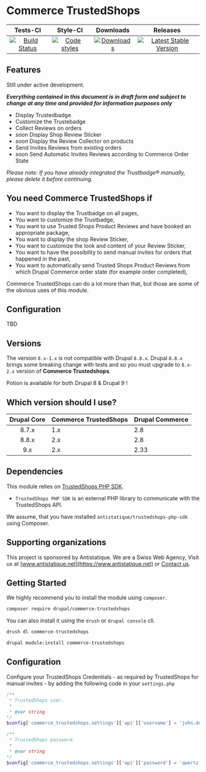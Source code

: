 # Commerce TrustedShops

|       Tests-CI        |        Style-CI         |        Downloads        |         Releases         |
|:----------------------:|:-----------------------:|:-----------------------:|:------------------------:|
| [![Build Status](https://github.com/antistatique/drupal-commerce-trustedshops/actions/workflows/ci.yml/badge.svg)](https://github.com/antistatique/drupal-commerce-trustedshops/actions/workflows/ci.yml) | [![Code styles](https://github.com/antistatique/drupal-commerce-trustedshops/actions/workflows/styles.yml/badge.svg)](https://github.com/antistatique/drupal-commerce-trustedshops/actions/workflows/styles.yml) | [![Downloads](https://img.shields.io/badge/downloads-8.x--1.0-green.svg?style=flat-square)](https://ftp.drupal.org/files/projects/commerce_trustedshops-8.x-1.0.tar.gz) | [![Latest Stable Version](https://img.shields.io/badge/release-v1.0-blue.svg?style=flat-square)](https://www.drupal.org/project/commerce_trustedshops/releases) |

## Features

Still under active development.

***Everything contained in this document is in draft form and subject to change at any time and provided for information purposes only***

- Display Trustedbadge
- Customize the Trustebadge
- Collect Reviews on orders
- *soon* Display Shop Review Sticker
- *soon* Display the Review Collector on products
- Send Invites Reviews from existing orders
- *soon* Send Automatic Invites Reviews according to Commerce Order State

_Please note: If you have already integrated the Trustbadge® manually, please delete it before continuing._

## You need Commerce TrustedShops if

* You want to display the Trustbadge on all pages,
* You want to customize the Trustbadge,
* You want to use Trusted Shops Product Reviews and have booked an appropriate package,
* You want to display the shop Review Sticker,
* You want to customize the look and content of your Review Sticker,
* You want to have the possibility to send manual invites for orders that happened in the past,
* You want to automatically send Trusted Shops Product Reviews from which Drupal Commerce order state (for example order completed),

Commerce TrustedShops can do a lot more than that, but those are some of the obvious uses of this module.

## Configuration

TBD

## Versions

The version `8.x-1.x` is not compatible with Drupal `8.8.x`.
Drupal `8.8.x` brings some breaking change with tests and so you
must upgrade to `8.x-2.x` version of **Commerce Trustedshops**.

Potion is available for both Drupal 8 & Drupal 9 !

## Which version should I use?

| Drupal Core | Commerce TrustedShops | Drupal Commerce |
|:-----------:|:----------------------|:----------------|
|    8.7.x    | 1.x                   | 2.8             |
|    8.8.x    | 2.x                   | 2.8             |
|     9.x     | 2.x                   | 2.33            |

## Dependencies

This module relies on [TrustedShops PHP SDK](https://github.com/antistatique/trustedshops-php-sdk).

* `TrustedShops PHP SDK` is an external PHP library to communicate with the TrustedShops API.

We assume, that you have installed `antistatique/trustedshops-php-sdk` using Composer.

## Supporting organizations

This project is sponsored by Antistatique. We are a Swiss Web Agency,
Visit us at [www.antistatique.net](https://www.antistatique.net) or
[Contact us](mailto:info@antistatique.net).

## Getting Started

We highly recommend you to install the module using `composer`.

  ```bash
  composer require drupal/commerce-trustedshops
  ```

You can also install it using the `drush` or `drupal console` cli.

  ```bash
  drush dl commerce-trustedshops
  ```

  ```bash
  drupal module:install commerce-trustedshops
  ```

## Configuration

Configure your TrustedShops Credentials - as required by TrustedShops for manual invites - by adding the following code in your `settings.php`

  ```php
  /**
   * TrustedShops user.
   *
   * @var string
  */
  $config['commerce_trustedshops.settings']['api']['username'] = 'john.doe';

  /**
   * TrustedShops password.
   *
   * @var string
  */
  $config['commerce_trustedshops.settings']['api']['password'] = 'qwertz';
  ```
